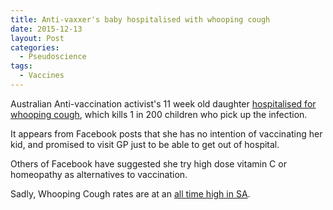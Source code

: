 ```yaml
---
title: Anti-vaxxer's baby hospitalised with whooping cough
date: 2015-12-13
layout: Post
categories:
  - Pseudoscience
tags:
  - Vaccines
---
```


Australian Anti-vaccination activist's 11 week old daughter [hospitalised for whooping cough](http://www.theage.com.au/victoria/antivaxxers-baby-hospitalised-with-whooping-cough-20151211-gll6hl.html), which kills 1 in 200 children who pick up the infection.

<!-- more -->

It appears from Facebook posts that she has no intention of vaccinating her kid, and promised to visit GP just to be able to get out of hospital.

Others of Facebook have suggested she try high dose vitamin C or homeopathy as alternatives to vaccination.

Sadly, Whooping Cough rates are at an [all time high in SA](http://www.adelaidenow.com.au/news/south-australia/vaccination-plea-whooping-cough-numbers-at-four-year-high-in-sa/story-fni6uo1m-1227630071228).
